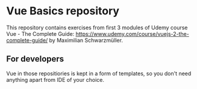 # Vue Basics repository

This repository contains exercises from first 3 modules of Udemy course Vue - The Complete Guide: https://www.udemy.com/course/vuejs-2-the-complete-guide/ by Maximilian Schwarzmüller.

## For developers

Vue in those repositiories is kept in a form of templates, so you don't need anything apart from IDE of your choice.
